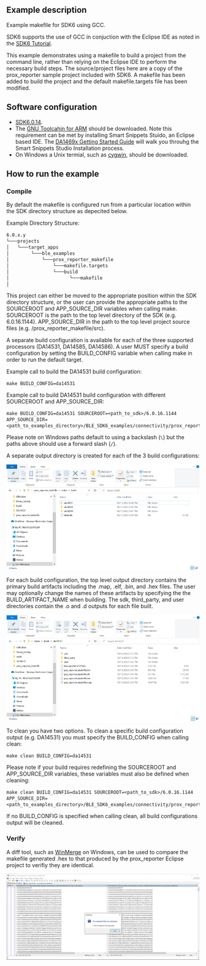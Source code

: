 ## Example description

Example makefile for SDK6 using GCC. 

SDK6 supports the use of GCC in conjuction with the Eclipse IDE as noted in the [SDK6 Tutorial](http://lpccs-docs.renesas.com/Tutorial_SDK6/eclipse_gcc.html).

This example demonstrates using a makefile to build a project from the command line, rather than relying on the Eclipse IDE to perform the necessary build steps. 
The source/project files here are a copy of the prox_reporter sample project included with SDK6. A makefile has been added to build the project and the default makefile.targets
file has been modified. 


## Software configuration

- [SDK6.0.14](https://www.dialog-semiconductor.com/da14531_sdk_latest).
- The [GNU Toolcahin for ARM](https://developer.arm.com/Tools%20and%20Software/GNU%20Toolchain) should be downloaded. Note this requirement can be met by installing Smart Snippets Stuido, an Eclipse based IDE.
The [DA1469x Getting Started Guide](http://lpccs-docs.renesas.com/um-b-090-da1469x_getting_started/Software_Development_Tools/Software_Development_Tools.html#smartsnippets-tm-studio-installation-and-starting)
will walk you throuhg the Smart Snippets Studio Installation process.  
- On Windows a Unix termial, such as [cygwin](https://www.cygwin.com/), should be downloaded.


## How to run the example

### Compile

By default the makefile is configured run from a particular location within the SDK directory structure as depecited below.  

Example Directory Structure:

```
6.0.x.y
└───projects
│   └───target_apps
│        └───ble_examples
│            └───prox_reporter_makefile
│                └───makefile.targets
│                └───build
│                      └───makefile
│
```

This project can either be moved to the appropriate position within the SDK directory structure, or the user can provide the appropriate paths to the SOURCEROOT and APP_SOURCE_DIR variables when calling make.
SOURCEROOT is the path to the top level directory of the SDK (e.g. 6.0.16.1144). APP_SOURCE_DIR in the path to the top level project source files (e.g. <path on your machine>/prox_reporter_makefile/src).

A separate build configuration is available for each of the three supported processors (DA14531, DA14585, DA14586). A user MUST specify a build configuration by setting the BUILD_CONFIG variable when calling make 
in order to run the default target.

Example call to build the DA14531 build configuration:

```
make BUILD_CONFIG=da14531
```

Example call to build DA14531 build configuration with different SOURCEROOT and APP_SOURCE_DIR:

```
make BUILD_CONFIG=da14531 SOURCEROOT=<path_to_sdk>/6.0.16.1144 APP_SOURCE_DIR=<path_to_examples_directory>/BLE_SDK6_examples/connectivity/prox_reporter_makefile/src
```

Please note on Windows paths default to using a backslash (`\`) but the paths above should use a forward slash (`/`).

A separate output directory is created for each of the 3 build configurations: 

![build_output_dirs](assets/build_output_dirs.PNG)

For each build configuration, the top level output directory contains the primary build artifacts including the .map, .elf, .bin, and .hex files. The user may optionally change the names of these artifacts by specifying the the BUILD_ARTIFACT_NAME when building.
The sdk, third_party, and user directories contain the .o and .d outputs for each file built.

![da14531_output_top](assets/da14531_output_top.PNG)

To clean you have two options. To clean a specific build configuration output (e.g. DA14531) you must specify the BUILD_CONFIG when calling clean:

```
make clean BUILD_CONFIG=da14531
```

Please note if your build requires redefining the SOURCEROOT and APP_SOURCE_DIR variables, these variables must also be defined when cleaning:

```
make clean BUILD_CONFIG=da14531 SOURCEROOT=<path_to_sdk>/6.0.16.1144 APP_SOURCE_DIR=<path_to_examples_directory>/BLE_SDK6_examples/connectivity/prox_reporter_makefile/src
```

If no BUILD_CONFIG is specified when calling clean, all build configurations output will be cleaned. 

### Verify

A diff tool, such as [WinMerge](https://winmerge.org/?lang=en) on Windows, can be used to compare the makefile generated .hex to that produced by the prox_reporter Eclipse project to verifiy they are identical. 

![winmerge](assets/winmerge.PNG)
